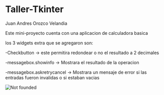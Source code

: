 # Taller-Tkinter
Juan Andres Orozco Velandia

Este mini-proyecto cuenta con una aplicacion de calculadora basica

los 3 widgets extra que se agregaron son:

  -Checkbutton -> este permitira redondear o no el resultado a 2 decimales

  -messagebox.showinfo -> Mostrara el resultado de la operacion

  -messagebox.askretrycancel -> Mostrara un mensaje de error si las entradas fueron invalidas o si estaban vacias
 
 ![Not founded](https://github.com/jorozcove/Taller-Tkinter/blob/main/img/Imagen1.png?raw=true)
  

